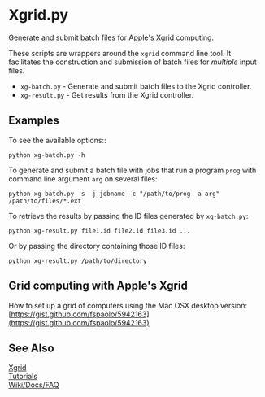 # Xgrid.py 

Generate and submit batch files for Apple's Xgrid computing. 

These scripts are wrappers around the `xgrid` command line tool. It 
facilitates the construction and submission of batch files for 
*multiple* input files. 

- `xg-batch.py` - Generate and submit batch files to the Xgrid controller.
- `xg-result.py` - Get results from the Xgrid controller.

## Examples

To see the available options::

    python xg-batch.py -h

To generate and submit a batch file with jobs that run a program
`prog` with command line argument `arg` on several files:

    python xg-batch.py -s -j jobname -c "/path/to/prog -a arg" /path/to/files/*.ext 

To retrieve the results by passing the ID files generated by `xg-batch.py`:

    python xg-result.py file1.id file2.id file3.id ... 

Or by passing the directory containing those ID files:

    python xg-result.py /path/to/directory

## Grid computing with Apple's Xgrid

How to set up a grid of computers using the Mac OSX desktop version:  
[https://gist.github.com/fspaolo/5942163](https://gist.github.com/fspaolo/5942163)

## See Also

[Xgrid](http://www.apple.com/science/hardware/gridcomputing.html)  
[Tutorials](http://macresearch.org/the_xgrid_tutorials)  
[Wiki/Docs/FAQ](http://tengrid.com)
